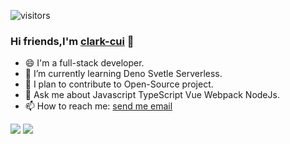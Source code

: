 ![visitors](https://visitor-badge.glitch.me/badge?page_id=clark-cui.visitor-badge)
### Hi friends,I'm [clark-cui](http://clark-cui.top) 👋
- 😄 I'm  a full-stack developer.
- 🌱 I’m currently learning  Deno Svetle Serverless.
- 👯 I plan to contribute to Open-Source project.
- 💬 Ask me about Javascript TypeScript Vue Webpack NodeJs.
- 📫 How to reach me: <a href="mailto:rongchuancui@gmail.com">send me email</a>

![](https://github-readme-stats.vercel.app/api?username=clark-cui&count_private=true&show_icons=true&icon_color=0366d6&text_color=24292e&bg_color=ffffff&hide_title=true)
![](https://github-readme-stats.vercel.app/api/top-langs/?username=clark-cui&layout=compact)

